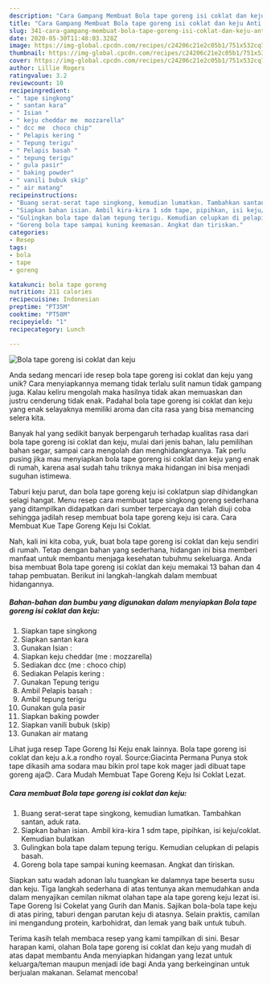 ```yaml
---
description: "Cara Gampang Membuat Bola tape goreng isi coklat dan keju Anti Gagal"
title: "Cara Gampang Membuat Bola tape goreng isi coklat dan keju Anti Gagal"
slug: 341-cara-gampang-membuat-bola-tape-goreng-isi-coklat-dan-keju-anti-gagal
date: 2020-05-30T11:48:03.328Z
image: https://img-global.cpcdn.com/recipes/c24206c21e2c05b1/751x532cq70/bola-tape-goreng-isi-coklat-dan-keju-foto-resep-utama.jpg
thumbnail: https://img-global.cpcdn.com/recipes/c24206c21e2c05b1/751x532cq70/bola-tape-goreng-isi-coklat-dan-keju-foto-resep-utama.jpg
cover: https://img-global.cpcdn.com/recipes/c24206c21e2c05b1/751x532cq70/bola-tape-goreng-isi-coklat-dan-keju-foto-resep-utama.jpg
author: Lillie Rogers
ratingvalue: 3.2
reviewcount: 10
recipeingredient:
- " tape singkong"
- " santan kara"
- " Isian "
- " keju cheddar me  mozzarella"
- " dcc me  choco chip"
- " Pelapis kering "
- " Tepung terigu"
- " Pelapis basah "
- " tepung terigu"
- " gula pasir"
- " baking powder"
- " vanili bubuk skip"
- " air matang"
recipeinstructions:
- "Buang serat-serat tape singkong, kemudian lumatkan. Tambahkan santan, aduk rata."
- "Siapkan bahan isian. Ambil kira-kira 1 sdm tape, pipihkan, isi keju/coklat. Kemudian bulatkan"
- "Gulingkan bola tape dalam tepung terigu. Kemudian celupkan di pelapis basah."
- "Goreng bola tape sampai kuning keemasan. Angkat dan tiriskan."
categories:
- Resep
tags:
- bola
- tape
- goreng

katakunci: bola tape goreng 
nutrition: 211 calories
recipecuisine: Indonesian
preptime: "PT35M"
cooktime: "PT58M"
recipeyield: "1"
recipecategory: Lunch

---
```



![Bola tape goreng isi coklat dan keju](https://img-global.cpcdn.com/recipes/c24206c21e2c05b1/751x532cq70/bola-tape-goreng-isi-coklat-dan-keju-foto-resep-utama.jpg)

Anda sedang mencari ide resep bola tape goreng isi coklat dan keju yang unik? Cara menyiapkannya memang tidak terlalu sulit namun tidak gampang juga. Kalau keliru mengolah maka hasilnya tidak akan memuaskan dan justru cenderung tidak enak. Padahal bola tape goreng isi coklat dan keju yang enak selayaknya memiliki aroma dan cita rasa yang bisa memancing selera kita.

Banyak hal yang sedikit banyak berpengaruh terhadap kualitas rasa dari bola tape goreng isi coklat dan keju, mulai dari jenis bahan, lalu pemilihan bahan segar, sampai cara mengolah dan menghidangkannya. Tak perlu pusing jika mau menyiapkan bola tape goreng isi coklat dan keju yang enak di rumah, karena asal sudah tahu triknya maka hidangan ini bisa menjadi suguhan istimewa.

Taburi keju parut, dan bola tape goreng keju isi coklatpun siap dihidangkan selagi hangat. Menu resep cara membuat tape singkong goreng sederhana yang ditampilkan didapatkan dari sumber terpercaya dan telah diuji coba sehingga jadilah resep membuat bola tape goreng keju isi cara. Cara Membuat Kue Tape Goreng Keju Isi Coklat.


Nah, kali ini kita coba, yuk, buat bola tape goreng isi coklat dan keju sendiri di rumah. Tetap dengan bahan yang sederhana, hidangan ini bisa memberi manfaat untuk membantu menjaga kesehatan tubuhmu sekeluarga. Anda bisa membuat Bola tape goreng isi coklat dan keju memakai 13 bahan dan 4 tahap pembuatan. Berikut ini langkah-langkah dalam membuat hidangannya.

<!--inarticleads1-->

##### Bahan-bahan dan bumbu yang digunakan dalam menyiapkan Bola tape goreng isi coklat dan keju:

1. Siapkan  tape singkong
1. Siapkan  santan kara
1. Gunakan  Isian :
1. Siapkan  keju cheddar (me : mozzarella)
1. Sediakan  dcc (me : choco chip)
1. Sediakan  Pelapis kering :
1. Gunakan  Tepung terigu
1. Ambil  Pelapis basah :
1. Ambil  tepung terigu
1. Gunakan  gula pasir
1. Siapkan  baking powder
1. Siapkan  vanili bubuk (skip)
1. Gunakan  air matang


Lihat juga resep Tape Goreng Isi Keju enak lainnya. Bola tape goreng isi coklat dan keju a.k.a rondho royal. Source:Giacinta Permana Punya stok tape dikasih ama sodara mau bikin prol tape kok mager jadi dibuat tape goreng aja😊. Cara Mudah Membuat Tape Goreng Keju Isi Coklat Lezat. 

<!--inarticleads2-->

##### Cara membuat Bola tape goreng isi coklat dan keju:

1. Buang serat-serat tape singkong, kemudian lumatkan. Tambahkan santan, aduk rata.
1. Siapkan bahan isian. Ambil kira-kira 1 sdm tape, pipihkan, isi keju/coklat. Kemudian bulatkan
1. Gulingkan bola tape dalam tepung terigu. Kemudian celupkan di pelapis basah.
1. Goreng bola tape sampai kuning keemasan. Angkat dan tiriskan.


Siapkan satu wadah adonan lalu tuangkan ke dalamnya tape beserta susu dan keju. Tiga langkah sederhana di atas tentunya akan memudahkan anda dalam menyajikan cemilan nikmat olahan tape ala tape goreng keju lezat isi. Tape Goreng Isi Cokelat yang Gurih dan Manis. Sajikan bola-bola tape keju di atas piring, taburi dengan parutan keju di atasnya. Selain praktis, camilan ini mengandung protein, karbohidrat, dan lemak yang baik untuk tubuh. 

Terima kasih telah membaca resep yang kami tampilkan di sini. Besar harapan kami, olahan Bola tape goreng isi coklat dan keju yang mudah di atas dapat membantu Anda menyiapkan hidangan yang lezat untuk keluarga/teman maupun menjadi ide bagi Anda yang berkeinginan untuk berjualan makanan. Selamat mencoba!

